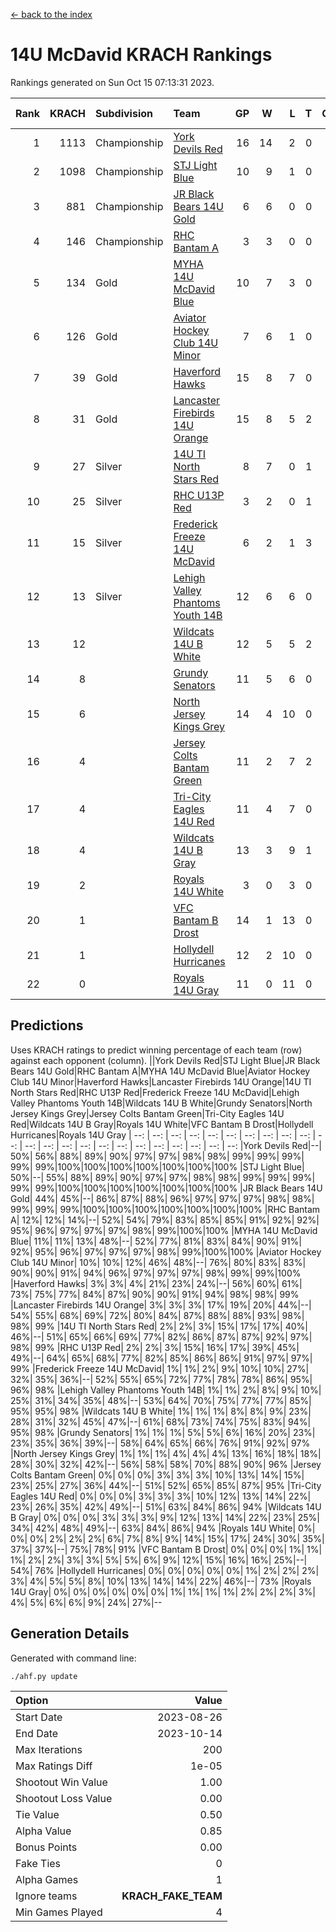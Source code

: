 [<- back to the index](readme.md)
# 14U McDavid KRACH Rankings
Rankings generated on Sun Oct 15 07:13:31 2023.

Rank|KRACH|Subdivision|Team|GP|W|L|T|OTW|OTL|SoS|Exp Wins|Win Diff
---:|---:|:---|:---|---:|---:|---:|---:|---:|---:|---:|---:|---:
1|1113|Championship|[York Devils Red](https://gamesheetstats.com/seasons/3659/teams/140644/schedule)|16|14|2|0|0|0|519|14.8|-0.0
2|1098|Championship|[STJ Light Blue](https://gamesheetstats.com/seasons/3659/teams/140639/schedule)|10|9|1|0|0|0|218|9.8|-0.0
3|881|Championship|[JR Black Bears 14U Gold](https://gamesheetstats.com/seasons/3659/teams/140633/schedule)|6|6|0|0|0|0|21|6.8|-0.0
4|146|Championship|[RHC Bantam A](https://gamesheetstats.com/seasons/3659/teams/140618/schedule)|3|3|0|0|0|0|6|3.9|0.0
5|134|Gold|[MYHA 14U McDavid Blue](https://gamesheetstats.com/seasons/3659/teams/140636/schedule)|10|7|3|0|0|0|223|7.8|-0.0
6|126|Gold|[Aviator Hockey Club 14U Minor](https://gamesheetstats.com/seasons/3659/teams/140627/schedule)|7|6|1|0|0|0|115|6.9|0.0
7|39|Gold|[Haverford Hawks](https://gamesheetstats.com/seasons/3659/teams/140630/schedule)|15|8|7|0|0|0|304|8.9|0.0
8|31|Gold|[Lancaster Firebirds 14U Orange](https://gamesheetstats.com/seasons/3659/teams/140634/schedule)|15|8|5|2|0|0|168|9.9|0.0
9|27|Silver|[14U TI North Stars Red](https://gamesheetstats.com/seasons/3659/teams/140626/schedule)|8|7|0|1|0|0|2|8.4|0.0
10|25|Silver|[RHC U13P Red](https://gamesheetstats.com/seasons/3659/teams/140619/schedule)|3|2|0|1|0|0|5|3.4|0.0
11|15|Silver|[Frederick Freeze 14U McDavid](https://gamesheetstats.com/seasons/3659/teams/140628/schedule)|6|2|1|3|0|0|16|4.4|0.0
12|13|Silver|[Lehigh Valley Phantoms Youth 14B](https://gamesheetstats.com/seasons/3659/teams/140635/schedule)|12|6|6|0|1|1|189|6.9|0.0
13|12||[Wildcats 14U B White](https://gamesheetstats.com/seasons/3659/teams/140643/schedule)|12|5|5|2|1|1|114|6.9|0.0
14|8||[Grundy Senators](https://gamesheetstats.com/seasons/3659/teams/140629/schedule)|11|5|6|0|0|0|164|5.9|0.0
15|6||[North Jersey Kings Grey](https://gamesheetstats.com/seasons/3659/teams/140637/schedule)|14|4|10|0|1|0|96|4.9|0.0
16|4||[Jersey Colts Bantam Green](https://gamesheetstats.com/seasons/3659/teams/140632/schedule)|11|2|7|2|0|0|109|3.9|0.0
17|4||[Tri-City Eagles 14U Red](https://gamesheetstats.com/seasons/3659/teams/140640/schedule)|11|4|7|0|1|0|199|4.9|0.0
18|4||[Wildcats 14U B Gray](https://gamesheetstats.com/seasons/3659/teams/140642/schedule)|13|3|9|1|0|0|116|4.4|0.0
19|2||[Royals 14U White](https://gamesheetstats.com/seasons/3659/teams/140620/schedule)|3|0|3|0|0|1|560|0.9|0.0
20|1||[VFC Bantam B Drost](https://gamesheetstats.com/seasons/3659/teams/140641/schedule)|14|1|13|0|0|1|287|1.9|0.0
21|1||[Hollydell Hurricanes](https://gamesheetstats.com/seasons/3659/teams/140631/schedule)|12|2|10|0|0|0|97|2.9|0.0
22|0||[Royals 14U Gray](https://gamesheetstats.com/seasons/3659/teams/140638/schedule)|11|0|11|0|0|0|96|0.9|0.0

## Predictions
Uses KRACH ratings to predict winning percentage of each team (row) against each opponent (column).
||York Devils Red|STJ Light Blue|JR Black Bears 14U Gold|RHC Bantam A|MYHA 14U McDavid Blue|Aviator Hockey Club 14U Minor|Haverford Hawks|Lancaster Firebirds 14U Orange|14U TI North Stars Red|RHC U13P Red|Frederick Freeze 14U McDavid|Lehigh Valley Phantoms Youth 14B|Wildcats 14U B White|Grundy Senators|North Jersey Kings Grey|Jersey Colts Bantam Green|Tri-City Eagles 14U Red|Wildcats 14U B Gray|Royals 14U White|VFC Bantam B Drost|Hollydell Hurricanes|Royals 14U Gray
| --: | --: | --: | --: | --: | --: | --: | --: | --: | --: | --: | --: | --: | --: | --: | --: | --: | --: | --: | --: | --: | --: | --: 
|York Devils Red|--| 50%| 56%| 88%| 89%| 90%| 97%| 97%| 98%| 98%| 99%| 99%| 99%| 99%| 99%|100%|100%|100%|100%|100%|100%|100%
|STJ Light Blue| 50%|--| 55%| 88%| 89%| 90%| 97%| 97%| 98%| 98%| 99%| 99%| 99%| 99%| 99%|100%|100%|100%|100%|100%|100%|100%
|JR Black Bears 14U Gold| 44%| 45%|--| 86%| 87%| 88%| 96%| 97%| 97%| 97%| 98%| 98%| 99%| 99%| 99%|100%|100%|100%|100%|100%|100%|100%
|RHC Bantam A| 12%| 12%| 14%|--| 52%| 54%| 79%| 83%| 85%| 85%| 91%| 92%| 92%| 95%| 96%| 97%| 97%| 97%| 98%| 99%|100%|100%
|MYHA 14U McDavid Blue| 11%| 11%| 13%| 48%|--| 52%| 77%| 81%| 83%| 84%| 90%| 91%| 92%| 95%| 96%| 97%| 97%| 97%| 98%| 99%|100%|100%
|Aviator Hockey Club 14U Minor| 10%| 10%| 12%| 46%| 48%|--| 76%| 80%| 83%| 83%| 90%| 90%| 91%| 94%| 96%| 97%| 97%| 97%| 98%| 99%| 99%|100%
|Haverford Hawks|  3%|  3%|  4%| 21%| 23%| 24%|--| 56%| 60%| 61%| 73%| 75%| 77%| 84%| 87%| 90%| 90%| 91%| 94%| 98%| 98%| 99%
|Lancaster Firebirds 14U Orange|  3%|  3%|  3%| 17%| 19%| 20%| 44%|--| 54%| 55%| 68%| 69%| 72%| 80%| 84%| 87%| 88%| 88%| 93%| 98%| 98%| 99%
|14U TI North Stars Red|  2%|  2%|  3%| 15%| 17%| 17%| 40%| 46%|--| 51%| 65%| 66%| 69%| 77%| 82%| 86%| 87%| 87%| 92%| 97%| 98%| 99%
|RHC U13P Red|  2%|  2%|  3%| 15%| 16%| 17%| 39%| 45%| 49%|--| 64%| 65%| 68%| 77%| 82%| 85%| 86%| 86%| 91%| 97%| 97%| 99%
|Frederick Freeze 14U McDavid|  1%|  1%|  2%|  9%| 10%| 10%| 27%| 32%| 35%| 36%|--| 52%| 55%| 65%| 72%| 77%| 78%| 78%| 86%| 95%| 96%| 98%
|Lehigh Valley Phantoms Youth 14B|  1%|  1%|  2%|  8%|  9%| 10%| 25%| 31%| 34%| 35%| 48%|--| 53%| 64%| 70%| 75%| 77%| 77%| 85%| 95%| 95%| 98%
|Wildcats 14U B White|  1%|  1%|  1%|  8%|  8%|  9%| 23%| 28%| 31%| 32%| 45%| 47%|--| 61%| 68%| 73%| 74%| 75%| 83%| 94%| 95%| 98%
|Grundy Senators|  1%|  1%|  1%|  5%|  5%|  6%| 16%| 20%| 23%| 23%| 35%| 36%| 39%|--| 58%| 64%| 65%| 66%| 76%| 91%| 92%| 97%
|North Jersey Kings Grey|  1%|  1%|  1%|  4%|  4%|  4%| 13%| 16%| 18%| 18%| 28%| 30%| 32%| 42%|--| 56%| 58%| 58%| 70%| 88%| 90%| 96%
|Jersey Colts Bantam Green|  0%|  0%|  0%|  3%|  3%|  3%| 10%| 13%| 14%| 15%| 23%| 25%| 27%| 36%| 44%|--| 51%| 52%| 65%| 85%| 87%| 95%
|Tri-City Eagles 14U Red|  0%|  0%|  0%|  3%|  3%|  3%| 10%| 12%| 13%| 14%| 22%| 23%| 26%| 35%| 42%| 49%|--| 51%| 63%| 84%| 86%| 94%
|Wildcats 14U B Gray|  0%|  0%|  0%|  3%|  3%|  3%|  9%| 12%| 13%| 14%| 22%| 23%| 25%| 34%| 42%| 48%| 49%|--| 63%| 84%| 86%| 94%
|Royals 14U White|  0%|  0%|  0%|  2%|  2%|  2%|  6%|  7%|  8%|  9%| 14%| 15%| 17%| 24%| 30%| 35%| 37%| 37%|--| 75%| 78%| 91%
|VFC Bantam B Drost|  0%|  0%|  0%|  1%|  1%|  1%|  2%|  2%|  3%|  3%|  5%|  5%|  6%|  9%| 12%| 15%| 16%| 16%| 25%|--| 54%| 76%
|Hollydell Hurricanes|  0%|  0%|  0%|  0%|  0%|  1%|  2%|  2%|  2%|  3%|  4%|  5%|  5%|  8%| 10%| 13%| 14%| 14%| 22%| 46%|--| 73%
|Royals 14U Gray|  0%|  0%|  0%|  0%|  0%|  0%|  1%|  1%|  1%|  1%|  2%|  2%|  2%|  3%|  4%|  5%|  6%|  6%|  9%| 24%| 27%|--

## Generation Details

Generated with command line:
```
./ahf.py update
```

| Option | Value |
| :----- | ----: |
| Start Date | 2023-08-26 |
| End Date | 2023-10-14 |
| Max Iterations | 200 |
| Max Ratings Diff | 1e-05 |
| Shootout Win Value | 1.00 |
| Shootout Loss Value | 0.00 |
| Tie Value | 0.50 |
| Alpha Value | 0.85 |
| Bonus Points | 0.00 |
| Fake Ties | 0 |
| Alpha Games | 1 |
| Ignore teams | __KRACH_FAKE_TEAM__ |
| Min Games Played | 4 |

